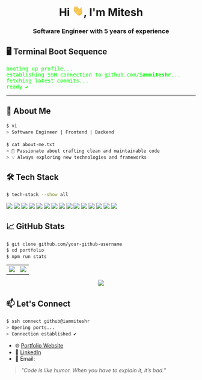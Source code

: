 <h1 align="center">Hi <img src="https://raw.githubusercontent.com/ABSphreak/ABSphreak/master/gifs/Hi.gif" width="30px">, I'm Mitesh</h1>
<h3 align="center">Software Engineer with 5 years of experience</h3>

## 🖥️ Terminal Boot Sequence
<pre>
<span style="color: lime;">booting up profile<span class="cursor">...</span></span>
<span style="color: lime;">establishing SSH connection to github.com/<b>iammiteshr</b><span class="cursor">...</span></span>
<span style="color: lime;">fetching latest commits<span class="cursor">...</span></span>
<span style="color: lime;">ready ✔</span>
</pre>

---

## 🧠 About Me

```bash
$ vi
> Software Engineer | Frontend | Backend

$ cat about-me.txt
> 🔧 Passionate about crafting clean and maintainable code
> 💡 Always exploring new technologies and frameworks
```

## 🛠️ Tech Stack
```bash
$ tech-stack --show all
```

<div align="left">
  <img src="https://img.shields.io/badge/JavaScript-F7DF1E?logo=javascript&logoColor=black" />
  <img src="https://img.shields.io/badge/TypeScript-3178C6?logo=typescript&logoColor=white" />
  <img src="https://img.shields.io/badge/React-20232A?logo=react&logoColor=61DAFB" />
  <img src="https://img.shields.io/badge/Next.js-000000?logo=next.js&logoColor=white" />
  <img src="https://img.shields.io/badge/Node.js-339933?logo=node.js&logoColor=white" />
  <img src="https://img.shields.io/badge/PostgreSQL-4169E1?logo=postgresql&logoColor=white" />
  <img src="https://img.shields.io/badge/Git-F05032?logo=git&logoColor=white" />
  <img src="https://img.shields.io/badge/Python-3776AB?logo=python&logoColor=white" />
  <img src="https://img.shields.io/badge/Django-092E20?logo=django&logoColor=white" />
  <img src="https://img.shields.io/badge/FastAPI-009688?logo=fastapi&logoColor=white" />
  <img src="https://img.shields.io/badge/MongoDB-47A248?logo=mongodb&logoColor=white" />
  <img src="https://img.shields.io/badge/Docker-2496ED?logo=docker&logoColor=white" />
  <img src="https://img.shields.io/badge/Git-F05032?logo=git&logoColor=white" />
  <img src="https://img.shields.io/badge/PostgreSQL-4169E1?logo=postgresql&logoColor=white" />
  <img src="https://img.shields.io/badge/Linux-FCC624?logo=linux&logoColor=black" />
</div>


## 📈 GitHub Stats
```bash
$ git clone github.com/your-github-username
$ cd portfolio
$ npm run stats
```

<div align="center">
  <table>
    <tr>
      <td>
        <img src="https://github-readme-stats.vercel.app/api?username=iammiteshr&show_icons=true&theme=radical" height="165" />
      </td>
      <td>
        <img src="https://streak-stats.demolab.com?user=iammiteshr&theme=radical&hide_border=false" height="165" />
      </td>
    </tr>
  </table>
</div>

<div align="center">
  <img src="https://github-readme-stats.vercel.app/api/top-langs/?username=iammiteshr&layout=compact&theme=radical" />
</div>


## 📫 Let's Connect
```bash
$ ssh connect github@iammiteshr
> Opening ports...
> Connection established ✔
```

- 🌐 [Portfolio Website]()  
- 💼 [LinkedIn](https://www.linkedin.com/in/mitesh-rajput-0162a81b1/)  
- 📧 Email:   

> _"Code is like humor. When you have to explain it, it’s bad."_

